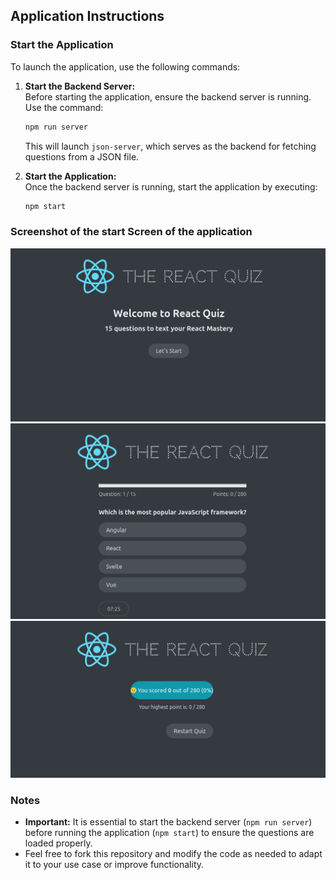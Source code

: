 ## Application Instructions

### Start the Application

To launch the application, use the following commands:

1. **Start the Backend Server:**  
   Before starting the application, ensure the backend server is running. Use the command:

   ```bash
   npm run server
   ```

   This will launch `json-server`, which serves as the backend for fetching questions from a JSON file.

2. **Start the Application:**  
   Once the backend server is running, start the application by executing:
   ```bash
   npm start
   ```

### Screenshot of the start Screen of the application

![Screenshot of the start screen of the application](screenshots/startScreen.png)
![Screenshot of the question screen of the application](screenshots/questionScreen.png)
![Screenshot of the score screen of the application](screenshots/scoreScreen.png)

### Notes

- **Important:** It is essential to start the backend server (`npm run server`) before running the application (`npm start`) to ensure the questions are loaded properly.
- Feel free to fork this repository and modify the code as needed to adapt it to your use case or improve functionality.

